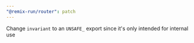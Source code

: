 ```yaml
---
"@remix-run/router": patch
---
```


Change `invariant` to an `UNSAFE_` export since it's only intended for internal use
